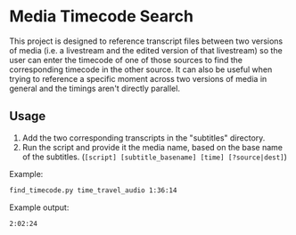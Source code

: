 # Media Timecode Search

This project is designed to reference transcript files between two versions of media (i.e. a livestream and the edited version of that livestream) so the user can enter the timecode of one of those sources to find the corresponding timecode in the other source. It can also be useful when trying to reference a specific moment across two versions of media in general and the timings aren't directly parallel.

## Usage

1. Add the two corresponding transcripts in the "subtitles" directory.
2. Run the script and provide it the media name, based on the base name of the subtitles. (`[script] [subtitle_basename] [time] [?source|dest]`)

Example:
```sh
find_timecode.py time_travel_audio 1:36:14
```
Example output:
```sh
2:02:24
```